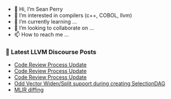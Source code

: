 - 👋 Hi, I’m Sean Perry
- 👀 I’m interested in compilers (c++, COBOL, llvm)
- 🌱 I’m currently learning ...
- 💞️ I’m looking to collaborate on ...
- 📫 How to reach me ...

<!---
s66perry/s66perry is a ✨ special ✨ repository because its `README.md` (this file) appears on your GitHub profile.
You can click the Preview link to take a look at your changes.
--->
### 📕 Latest LLVM Discourse Posts

<!-- DISCOURSE-LLVM:START -->
- [Code Review Process Update](https://discourse.llvm.org/t/code-review-process-update/63964?page=5#post_94)
- [Code Review Process Update](https://discourse.llvm.org/t/code-review-process-update/63964?page=5#post_93)
- [Code Review Process Update](https://discourse.llvm.org/t/code-review-process-update/63964?page=5#post_92)
- [Odd Vector Widen/Split supoort during creating SelectionDAG](https://discourse.llvm.org/t/odd-vector-widen-split-supoort-during-creating-selectiondag/64098#post_3)
- [MLIR diffing](https://discourse.llvm.org/t/mlir-diffing/64103#post_1)
<!-- DISCOURSE-LLVM:END -->
